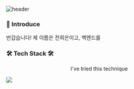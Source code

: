 ![header](https://capsule-render.vercel.app/api?type=waving&color=gradient&height=300&section=header&text=Welcome&fontSize=90&desc=Heeeun%20GitHub&descSize=20&descAlign=64)

<h3> 🙌 Introduce </h3>
반갑습니다!
제 이름은 전희은이고, 백엔드를 

<h3 align"center">🛠 Tech Stack 🛠</h3>
<p align="center">I've tried this technique</p>
<img src="https://img.shields.io/badge/java-#0085CA?style=flat-square&logo=java&logoColor=white"/>

<!--
**heeeunjeon/heeeunjeon** is a ✨ _special_ ✨ repository because its `README.md` (this file) appears on your GitHub profile.

Here are some ideas to get you started:

- 🔭 I’m currently working on ...
- 🌱 I’m currently learning ...
- 👯 I’m looking to collaborate on ...
- 🤔 I’m looking for help with ...
- 💬 Ask me about ...
- 📫 How to reach me: ...
- 😄 Pronouns: ...
- ⚡ Fun fact: ...
-->
